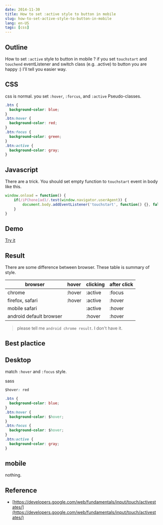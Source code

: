 ```yaml
---
date: 2014-11-30
title: How to set :active style to button in mobile
slug: how-to-set-active-style-to-button-in-mobile
lang: en-US
tags: [css]
---
```


## Outline

How to set `:active` style to button in mobile ?
if you set `touchstart` and `touchend` eventListener and switch class (e.g. .active) to button you are happy :)
I'll tell you easier way.

## CSS

css is normal. you set `:hover`, `:forcus`, and `:active` Pseudo-classes.

```css
.btn {
  background-color: blue;
}
.btn:hover {
  background-color: red;
}
.btn:focus {
  background-color: green;
}
.btn:active {
  background-color: gray;
}
```

## Javascript

There are a trick. You should set empty function to `touchstart` event in body like this.

```js
window.onload = function() {
    if(/iP(hone|ad)/.test(window.navigator.userAgent)) {
        document.body.addEventListener('touchstart', function() {}, false);
    }
}
```
## Demo

[Try it](http://codepen.io/Tkashiro/full/EaVVxr)

## Result

There are some difference between browser. These table is summary of style.

|browser|hover|clicking|after click|
|-------|-----|--------|-----------|
|chrome |:hover|:active|:focus|
|firefox, safari|:hover|:active|:hover|
|mobile safari ||:active|:hover|
|android default browser ||:hover|:hover|

> please tell me `android chrome result`. I don't have it.

## Best plactice

## Desktop

match `:hover` and `:focus` style.

sass

```css
$hover: red

.btn {
  background-color: blue;
}
.btn:hover {
  background-color: $hover;
}
.btn:focus {
  background-color: $hover;
}
.btn:active {
  background-color: gray;
}
```
## mobile

nothing.


## Reference

* [https://developers.google.com/web/fundamentals/input/touch/activestates/](https://developers.google.com/web/fundamentals/input/touch/activestates/)
